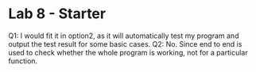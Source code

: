 # Lab 8 - Starter
Q1:
I would fit it in option2, as it will automatically test my program and output the test result for some basic cases.
Q2:
No. Since end to end is used to check whether the whole program is working, not for a particular function.
